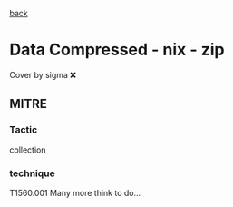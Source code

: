 [back](../index.md)
# Data Compressed - nix - zip
Cover by sigma :x: 
## MITRE
### Tactic
collection
### technique
T1560.001
Many more think to do...